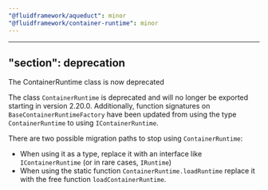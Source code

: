 ```yaml
---
"@fluidframework/aqueduct": minor
"@fluidframework/container-runtime": minor
---
```

---
"section": deprecation
---

The ContainerRuntime class is now deprecated

The class `ContainerRuntime` is deprecated and will no longer be exported starting in version 2.20.0.
Additionally, function signatures on `BaseContainerRuntimeFactory` have been updated from using the type `ContainerRuntime` to using `IContainerRuntime`.

There are two possible migration paths to stop using `ContainerRuntime`:

* When using it as a type, replace it with an interface like `IContainerRuntime` (or in rare cases, `IRuntime`)
* When using the static function `ContainerRuntime.loadRuntime` replace it with the free function `loadContainerRuntime`.
